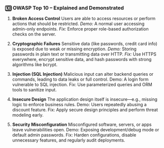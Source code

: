 ### 🔟 OWASP Top 10 – Explained and Demonstrated

1. **Broken Access Control**
   Users are able to access resources or perform actions that should be restricted.
   *Demo:* A normal user accessing admin-only endpoints.
   *Fix:* Enforce proper role-based authorization checks on the server.

2. **Cryptographic Failures**
   Sensitive data (like passwords, credit card info) is exposed due to weak or missing encryption.
   *Demo:* Storing passwords in plain text or transmitting data over HTTP.
   *Fix:* Use HTTPS everywhere, encrypt sensitive data, and hash passwords with strong algorithms like bcrypt.

3. **Injection (SQL Injection)**
    Malicious input can alter backend queries or commands, leading to data leaks or full control.
    Demo: A login form vulnerable to SQL injection.
    Fix: Use parameterized queries and ORM tools to sanitize input.        
4. **Insecure Design**
    The application design itself is insecure—e.g., missing logic to enforce business rules.
    Demo: Users repeatedly abusing a discount feature.
    Fix: Apply secure design principles and perform threat modeling early.

5. **Security Misconfiguration**
    Misconfigured software, servers, or apps leave vulnerabilities open.
    Demo: Exposing development/debug mode or default admin passwords.
    Fix: Harden configurations, disable unnecessary features, and regularly audit deployments.
